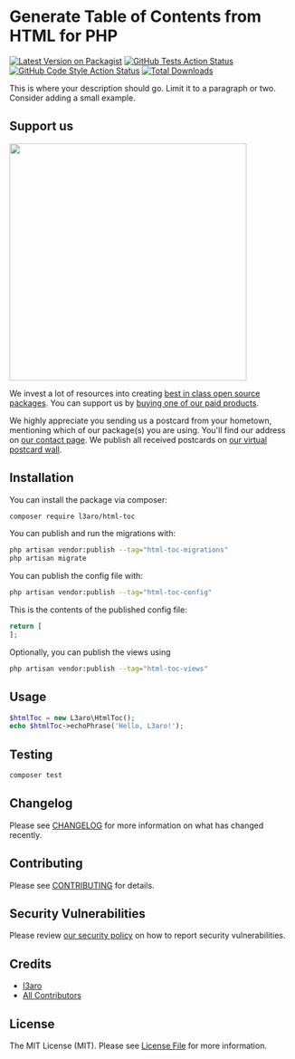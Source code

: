 # Generate Table of Contents from HTML for PHP

[![Latest Version on Packagist](https://img.shields.io/packagist/v/l3aro/html-toc.svg?style=flat-square)](https://packagist.org/packages/l3aro/html-toc)
[![GitHub Tests Action Status](https://img.shields.io/github/actions/workflow/status/l3aro/html-toc/run-tests.yml?branch=main&label=tests&style=flat-square)](https://github.com/l3aro/html-toc/actions?query=workflow%3Arun-tests+branch%3Amain)
[![GitHub Code Style Action Status](https://img.shields.io/github/actions/workflow/status/l3aro/html-toc/fix-php-code-style-issues.yml?branch=main&label=code%20style&style=flat-square)](https://github.com/l3aro/html-toc/actions?query=workflow%3A"Fix+PHP+code+style+issues"+branch%3Amain)
[![Total Downloads](https://img.shields.io/packagist/dt/l3aro/html-toc.svg?style=flat-square)](https://packagist.org/packages/l3aro/html-toc)

This is where your description should go. Limit it to a paragraph or two. Consider adding a small example.

## Support us

[<img src="https://github-ads.s3.eu-central-1.amazonaws.com/html-toc.jpg?t=1" width="419px" />](https://spatie.be/github-ad-click/html-toc)

We invest a lot of resources into creating [best in class open source packages](https://spatie.be/open-source). You can support us by [buying one of our paid products](https://spatie.be/open-source/support-us).

We highly appreciate you sending us a postcard from your hometown, mentioning which of our package(s) you are using. You'll find our address on [our contact page](https://spatie.be/about-us). We publish all received postcards on [our virtual postcard wall](https://spatie.be/open-source/postcards).

## Installation

You can install the package via composer:

```bash
composer require l3aro/html-toc
```

You can publish and run the migrations with:

```bash
php artisan vendor:publish --tag="html-toc-migrations"
php artisan migrate
```

You can publish the config file with:

```bash
php artisan vendor:publish --tag="html-toc-config"
```

This is the contents of the published config file:

```php
return [
];
```

Optionally, you can publish the views using

```bash
php artisan vendor:publish --tag="html-toc-views"
```

## Usage

```php
$htmlToc = new L3aro\HtmlToc();
echo $htmlToc->echoPhrase('Hello, L3aro!');
```

## Testing

```bash
composer test
```

## Changelog

Please see [CHANGELOG](CHANGELOG.md) for more information on what has changed recently.

## Contributing

Please see [CONTRIBUTING](CONTRIBUTING.md) for details.

## Security Vulnerabilities

Please review [our security policy](../../security/policy) on how to report security vulnerabilities.

## Credits

- [l3aro](https://github.com/l3aro)
- [All Contributors](../../contributors)

## License

The MIT License (MIT). Please see [License File](LICENSE.md) for more information.
